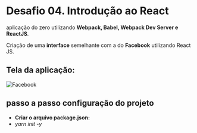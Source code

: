 # Desafio 04. Introdução ao React 

aplicação do zero utilizando **Webpack, Babel, Webpack Dev Server e ReactJS**.

Criação de uma **interface** semelhante com a do **Facebook** utilizando React JS.

## Tela da aplicação:

![Facebook](assets/facebook.png)

## passo a passo configuração do projeto

- **Criar o arquivo package.json:**
- *yarn init -y*




